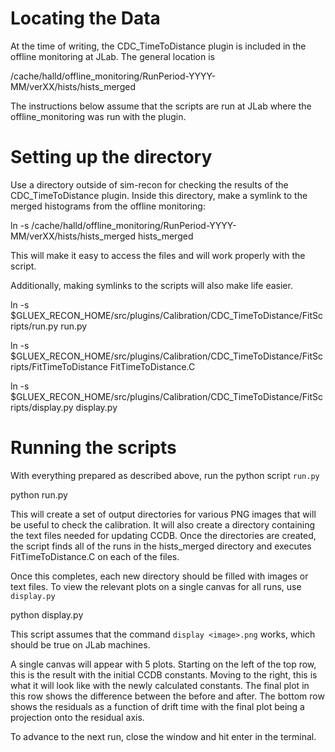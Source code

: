# Locating the Data
At the time of writing, the CDC_TimeToDistance plugin is included in the offline monitoring at JLab. The general location is

/cache/halld/offline_monitoring/RunPeriod-YYYY-MM/verXX/hists/hists_merged

The instructions below assume that the scripts are run at JLab where the offline_monitoring was run with the plugin.

# Setting up the directory
Use a directory outside of sim-recon for checking the results of the CDC_TimeToDistance plugin. Inside this directory, make a symlink to the merged histograms from the offline monitoring:

ln -s /cache/halld/offline_monitoring/RunPeriod-YYYY-MM/verXX/hists/hists_merged hists_merged

This will make it easy to access the files and will work properly with the script.

Additionally, making symlinks to the scripts will also make life easier.

ln -s $GLUEX_RECON_HOME/src/plugins/Calibration/CDC_TimeToDistance/FitScripts/run.py run.py

ln -s $GLUEX_RECON_HOME/src/plugins/Calibration/CDC_TimeToDistance/FitScripts/FitTimeToDistance FitTimeToDistance.C

ln -s $GLUEX_RECON_HOME/src/plugins/Calibration/CDC_TimeToDistance/FitScripts/display.py display.py

# Running the scripts
With everything prepared as described above, run the python script `run.py`

python run.py

This will create a set of output directories for various PNG images that will be useful to check the calibration. It will also create a directory containing the text files needed for updating CCDB. Once the directories are created, the script finds all of the runs in the hists_merged directory and executes FitTimeToDistance.C on each of the files.

Once this completes, each new directory should be filled with images or text files. To view the relevant plots on a single canvas for all runs, use `display.py`

python display.py

This script assumes that the command `display <image>.png` works, which should be true on JLab machines.

A single canvas will appear with 5 plots. Starting on the left of the top row, this is the result with the initial CCDB constants. Moving to the right, this is what it will look like with the newly calculated constants. The final plot in this row shows the difference between the before and after. The bottom row shows the residuals as a function of drift time with the final plot being a projection onto the residual axis.

To advance to the next run, close the window and hit enter in the terminal.
